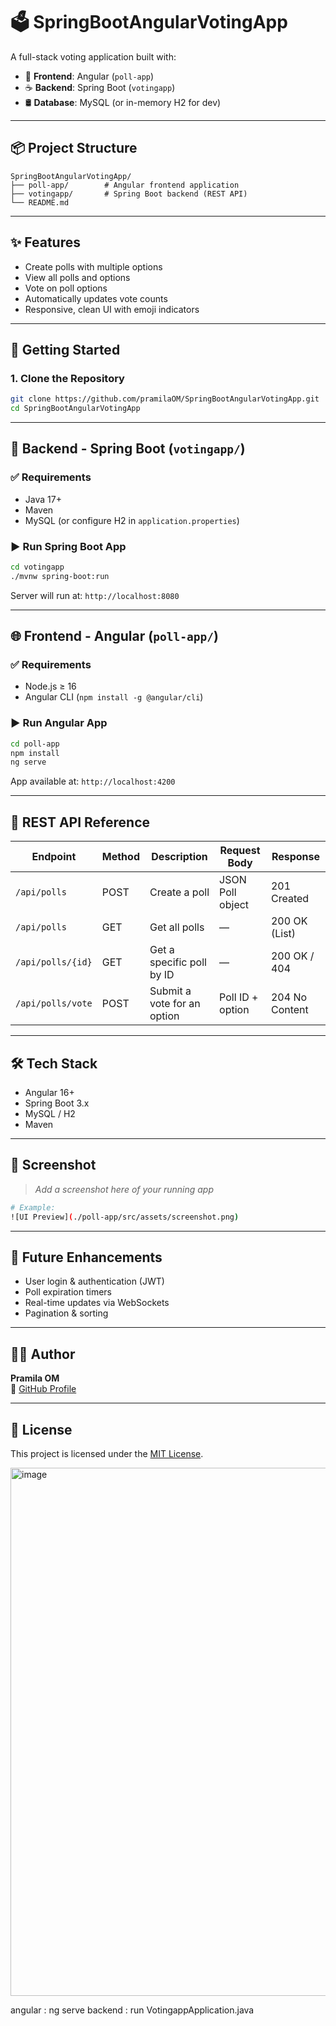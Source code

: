 
# 🗳️ SpringBootAngularVotingApp

A full-stack voting application built with:

- 🎯 **Frontend**: Angular (`poll-app`)
- ☕ **Backend**: Spring Boot (`votingapp`)
- 🛢️ **Database**: MySQL (or in-memory H2 for dev)

---

## 📦 Project Structure

```
SpringBootAngularVotingApp/
├── poll-app/        # Angular frontend application
├── votingapp/       # Spring Boot backend (REST API)
└── README.md
```

---

## ✨ Features

- Create polls with multiple options
- View all polls and options
- Vote on poll options
- Automatically updates vote counts
- Responsive, clean UI with emoji indicators

---

## 🚀 Getting Started

### 1. Clone the Repository

```bash
git clone https://github.com/pramilaOM/SpringBootAngularVotingApp.git
cd SpringBootAngularVotingApp
```

---

## 🔧 Backend - Spring Boot (`votingapp/`)

### ✅ Requirements

- Java 17+
- Maven
- MySQL (or configure H2 in `application.properties`)

### ▶️ Run Spring Boot App

```bash
cd votingapp
./mvnw spring-boot:run
```

Server will run at: `http://localhost:8080`

---

## 🌐 Frontend - Angular (`poll-app/`)

### ✅ Requirements

- Node.js ≥ 16
- Angular CLI (`npm install -g @angular/cli`)

### ▶️ Run Angular App

```bash
cd poll-app
npm install
ng serve
```

App available at: `http://localhost:4200`

---

## 🔗 REST API Reference

| Endpoint            | Method | Description                            | Request Body     | Response         |
|---------------------|--------|----------------------------------------|------------------|------------------|
| `/api/polls`        | POST   | Create a poll                          | JSON Poll object | 201 Created      |
| `/api/polls`        | GET    | Get all polls                          | —                | 200 OK (List)    |
| `/api/polls/{id}`   | GET    | Get a specific poll by ID              | —                | 200 OK / 404     |
| `/api/polls/vote`   | POST   | Submit a vote for an option            | Poll ID + option | 204 No Content   |

---

## 🛠️ Tech Stack

- Angular 16+
- Spring Boot 3.x
- MySQL / H2
- Maven

---

## 📸 Screenshot

> _Add a screenshot here of your running app_

```bash
# Example:
![UI Preview](./poll-app/src/assets/screenshot.png)
```

---

## 🔮 Future Enhancements

- User login & authentication (JWT)
- Poll expiration timers
- Real-time updates via WebSockets
- Pagination & sorting

---

## 🧑‍💻 Author

**Pramila OM**  
🔗 [GitHub Profile](https://github.com/pramilaOM)

---

## 📄 License

This project is licensed under the [MIT License](LICENSE).



<img width="1919" height="845" alt="image" src="https://github.com/user-attachments/assets/e872640c-9489-4f5d-8031-16e5dd6b298a" />


angular : ng serve
backend : run VotingappApplication.java
